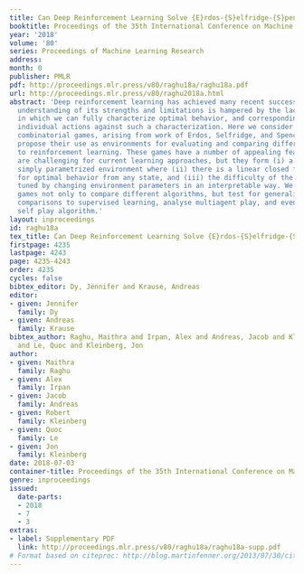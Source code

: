 ```yaml
---
title: Can Deep Reinforcement Learning Solve {E}rdos-{S}elfridge-{S}pencer Games?
booktitle: Proceedings of the 35th International Conference on Machine Learning
year: '2018'
volume: '80'
series: Proceedings of Machine Learning Research
address: 
month: 0
publisher: PMLR
pdf: http://proceedings.mlr.press/v80/raghu18a/raghu18a.pdf
url: http://proceedings.mlr.press/v80/raghu2018a.html
abstract: 'Deep reinforcement learning has achieved many recent successes, but our
  understanding of its strengths and limitations is hampered by the lack of rich environments
  in which we can fully characterize optimal behavior, and correspondingly diagnose
  individual actions against such a characterization. Here we consider a family of
  combinatorial games, arising from work of Erdos, Selfridge, and Spencer, and we
  propose their use as environments for evaluating and comparing different approaches
  to reinforcement learning. These games have a number of appealing features: they
  are challenging for current learning approaches, but they form (i) a low-dimensional,
  simply parametrized environment where (ii) there is a linear closed form solution
  for optimal behavior from any state, and (iii) the difficulty of the game can be
  tuned by changing environment parameters in an interpretable way. We use these Erdos-Selfridge-Spencer
  games not only to compare different algorithms, but test for generalization, make
  comparisons to supervised learning, analyse multiagent play, and even develop a
  self play algorithm.'
layout: inproceedings
id: raghu18a
tex_title: Can Deep Reinforcement Learning Solve {E}rdos-{S}elfridge-{S}pencer Games?
firstpage: 4235
lastpage: 4243
page: 4235-4243
order: 4235
cycles: false
bibtex_editor: Dy, Jennifer and Krause, Andreas
editor:
- given: Jennifer
  family: Dy
- given: Andreas
  family: Krause
bibtex_author: Raghu, Maithra and Irpan, Alex and Andreas, Jacob and Kleinberg, Robert
  and Le, Quoc and Kleinberg, Jon
author:
- given: Maithra
  family: Raghu
- given: Alex
  family: Irpan
- given: Jacob
  family: Andreas
- given: Robert
  family: Kleinberg
- given: Quoc
  family: Le
- given: Jon
  family: Kleinberg
date: 2018-07-03
container-title: Proceedings of the 35th International Conference on Machine Learning
genre: inproceedings
issued:
  date-parts:
  - 2018
  - 7
  - 3
extras:
- label: Supplementary PDF
  link: http://proceedings.mlr.press/v80/raghu18a/raghu18a-supp.pdf
# Format based on citeproc: http://blog.martinfenner.org/2013/07/30/citeproc-yaml-for-bibliographies/
---
```

